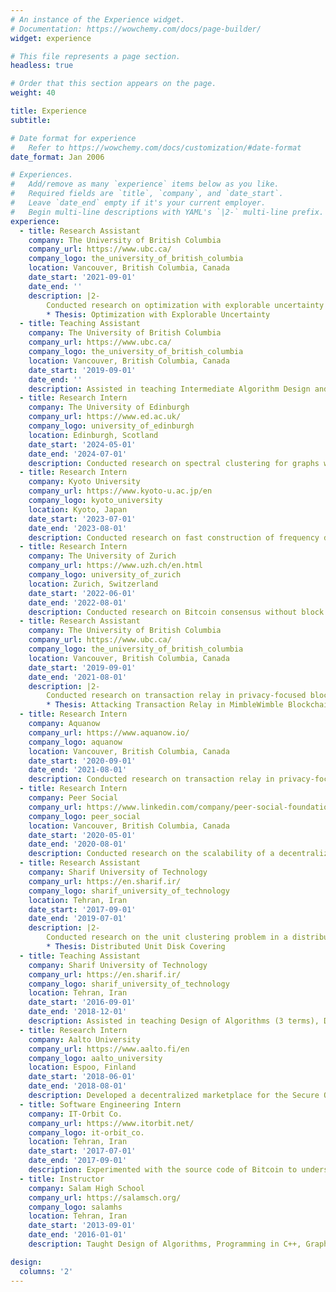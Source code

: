 ```yaml
---
# An instance of the Experience widget.
# Documentation: https://wowchemy.com/docs/page-builder/
widget: experience

# This file represents a page section.
headless: true

# Order that this section appears on the page.
weight: 40

title: Experience
subtitle:

# Date format for experience
#   Refer to https://wowchemy.com/docs/customization/#date-format
date_format: Jan 2006

# Experiences.
#   Add/remove as many `experience` items below as you like.
#   Required fields are `title`, `company`, and `date_start`.
#   Leave `date_end` empty if it's your current employer.
#   Begin multi-line descriptions with YAML's `|2-` multi-line prefix.
experience:
  - title: Research Assistant
    company: The University of British Columbia
    company_url: https://www.ubc.ca/
    company_logo: the_university_of_british_columbia
    location: Vancouver, British Columbia, Canada
    date_start: '2021-09-01'
    date_end: ''
    description: |2-
        Conducted research on optimization with explorable uncertainty supervised by Dr. William Evans
        * Thesis: Optimization with Explorable Uncertainty
  - title: Teaching Assistant
    company: The University of British Columbia
    company_url: https://www.ubc.ca/
    company_logo: the_university_of_british_columbia
    location: Vancouver, British Columbia, Canada
    date_start: '2019-09-01'
    date_end: ''
    description: Assisted in teaching Intermediate Algorithm Design and Analysis (6 terms), Advanced Algorithms Design and Analysis (3 terms), Basic Algorithms and Data Structures (3 terms), Data Structures and Algorithms for Electrical Engineers (2 terms), and Introduction to Theory of Computing (1 term)
  - title: Research Intern
    company: The University of Edinburgh
    company_url: https://www.ed.ac.uk/
    company_logo: university_of_edinburgh
    location: Edinburgh, Scotland
    date_start: '2024-05-01'
    date_end: '2024-07-01'
    description: Conducted research on spectral clustering for graphs with hierarchical clusters supervised by Dr. He Sun
  - title: Research Intern
    company: Kyoto University
    company_url: https://www.kyoto-u.ac.jp/en
    company_logo: kyoto_university
    location: Kyoto, Japan
    date_start: '2023-07-01'
    date_end: '2023-08-01'
    description: Conducted research on fast construction of frequency difference consensus trees supervised by Dr. Jesper Jansson
  - title: Research Intern
    company: The University of Zurich
    company_url: https://www.uzh.ch/en.html
    company_logo: university_of_zurich
    location: Zurich, Switzerland
    date_start: '2022-06-01'
    date_end: '2022-08-01'
    description: Conducted research on Bitcoin consensus without block rewards supervised by Dr. Claudio J. Tessone
  - title: Research Assistant
    company: The University of British Columbia
    company_url: https://www.ubc.ca/
    company_logo: the_university_of_british_columbia
    location: Vancouver, British Columbia, Canada
    date_start: '2019-09-01'
    date_end: '2021-08-01'
    description: |2-
        Conducted research on transaction relay in privacy-focused blockchains and a novel BFT-based sidechain construction supervised by Dr. Ivan Beschastnikh and Dr. Chen Feng
        * Thesis: Attacking Transaction Relay in MimbleWimble Blockchains
  - title: Research Intern
    company: Aquanow
    company_url: https://www.aquanow.io/
    company_logo: aquanow
    location: Vancouver, British Columbia, Canada
    date_start: '2020-09-01'
    date_end: '2021-08-01'
    description: Conducted research on transaction relay in privacy-focused blockchains and developed network simulators and private test networks for this purpose
  - title: Research Intern
    company: Peer Social
    company_url: https://www.linkedin.com/company/peer-social-foundation/
    company_logo: peer_social
    location: Vancouver, British Columbia, Canada
    date_start: '2020-05-01'
    date_end: '2020-08-01'
    description: Conducted research on the scalability of a decentralized social network application
  - title: Research Assistant
    company: Sharif University of Technology
    company_url: https://en.sharif.ir/
    company_logo: sharif_university_of_technology
    location: Tehran, Iran
    date_start: '2017-09-01'
    date_end: '2019-07-01'
    description: |2-
        Conducted research on the unit clustering problem in a distributed setting supervised by Dr. Hamid Zarrabi-Zadeh
        * Thesis: Distributed Unit Disk Covering
  - title: Teaching Assistant
    company: Sharif University of Technology
    company_url: https://en.sharif.ir/
    company_logo: sharif_university_of_technology
    location: Tehran, Iran
    date_start: '2016-09-01'
    date_end: '2018-12-01'
    description: Assisted in teaching Design of Algorithms (3 terms), Discrete Structures (2 terms), Artificial Intelligence (2 terms), and Theory of Languages and Automata (2 terms)
  - title: Research Intern
    company: Aalto University
    company_url: https://www.aalto.fi/en
    company_logo: aalto_university
    location: Espoo, Finland
    date_start: '2018-06-01'
    date_end: '2018-08-01'
    description: Developed a decentralized marketplace for the Secure Open Federation for Internet Everywhere (SOFIE) project supervised by Dr. Pekka Nikander
  - title: Software Engineering Intern
    company: IT-Orbit Co.
    company_url: https://www.itorbit.net/
    company_logo: it-orbit_co.
    location: Tehran, Iran
    date_start: '2017-07-01'
    date_end: '2017-09-01'
    description: Experimented with the source code of Bitcoin to understand its consensus algorithm and network behavior
  - title: Instructor
    company: Salam High School
    company_url: https://salamsch.org/
    company_logo: salamhs
    location: Tehran, Iran
    date_start: '2013-09-01'
    date_end: '2016-01-01'
    description: Taught Design of Algorithms, Programming in C++, Graph Theory, and Combinatorics

design:
  columns: '2'
---
```

